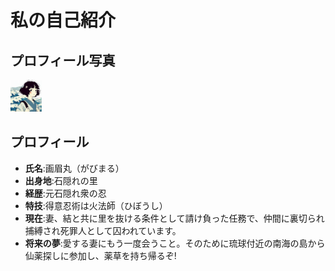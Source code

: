 # 私の自己紹介

## プロフィール写真
<!-- ![私の写真](/image.png) -->
<img src = "image.png" alt ="私の写真" width="10%">

## プロフィール
- **氏名**:画眉丸（がびまる）
- **出身地**:石隠れの里
- **経歴**:元石隠れ衆の忍
- **特技**:得意忍術は火法師（ひぼうし）
- **現在**:妻、結と共に里を抜ける条件として請け負った任務で、仲間に裏切られ捕縛され死罪人として囚われています。
- **将来の夢**:愛する妻にもう一度会うこと。そのために琉球付近の南海の島から仙薬探しに参加し、薬草を持ち帰るぞ!
